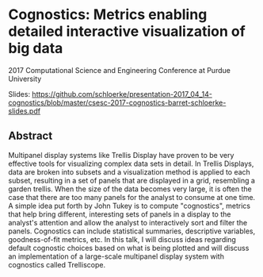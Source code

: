 # Cognostics: Metrics enabling detailed interactive visualization of big data

2017 Computational Science and Engineering Conference at Purdue University

Slides: https://github.com/schloerke/presentation-2017_04_14-cognostics/blob/master/csesc-2017-cognostics-barret-schloerke-slides.pdf

## Abstract

Multipanel display systems like Trellis Display have proven to be very effective tools for visualizing complex data sets in detail.  In Trellis Displays, data are broken into subsets and a visualization method is applied to each subset, resulting in a set of panels that are displayed in a grid, resembling a garden trellis.  When the size of the data becomes very large, it is often the case that there are too many panels for the analyst to consume at one time.  A simple idea put forth by John Tukey is to compute "cognostics", metrics that help bring different, interesting sets of panels in a display to the analyst's attention and allow the analyst to interactively sort and filter the panels.  Cognostics can include statistical summaries, descriptive variables, goodness-of-fit metrics, etc.  In this talk, I will discuss ideas regarding default cognostic choices based on what is being plotted and will discuss an implementation of a large-scale multipanel display system with cognostics called Trelliscope.
